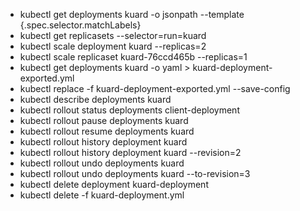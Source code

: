 * kubectl get deployments kuard -o jsonpath --template {.spec.selector.matchLabels}
* kubectl get replicasets --selector=run=kuard
* kubectl scale deployment kuard --replicas=2
* kubectl scale replicaset kuard-76ccd465b --replicas=1
* kubectl get deployments kuard  -o yaml > kuard-deployment-exported.yml
* kubectl replace -f kuard-deployment-exported.yml --save-config
* kubectl describe deployments kuard
* kubectl rollout status deployments client-deployment
* kubectl rollout pause deployments kuard
* kubectl rollout resume deployments kuard
* kubectl rollout history deployment kuard
* kubectl rollout history deployment kuard --revision=2
* kubectl rollout undo deployments kuard
* kubectl rollout undo deployments kuard --to-revision=3
* kubectl delete deployment kuard-deployment
* kubectl delete -f kuard-deployment.yml

